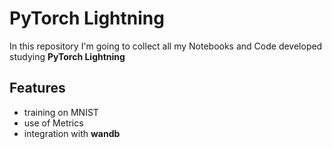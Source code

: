 # PyTorch Lightning

In this repository I'm going to collect all my Notebooks and Code developed studying **PyTorch Lightning**

## Features
* training on MNIST
* use of Metrics
* integration with **wandb**


